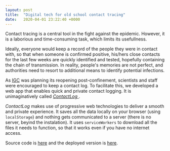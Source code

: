 ```yaml
---
layout: post
title:  "Digital tech for old school contact tracing"
date:   2020-04-01 23:22:40 +0000
---
```


Contact tracing is a central tool in the fight against the epidemic. However, it is a laborious and time-consuming task, which limits its usefullness.

Ideally, everyone would keep a record of the people they were in contact with, so that when someone is confirmed positive, his/hers close contacts for the last few weeks are quickly identified and tested, hopefully containing the chain of transmission. In reality, people's memories are not perfect, and authorities need to resort to additional means to identify potential infections. 

As [IGC](http://gulbenkian.pt/ciencia) was planning its reopening post-confinement, scientists and staff were encouraged to keep a contact log. To facilitate this, we developed a web app that enables quick and private contact logging. It is unimaginatively called [ *ContactLog* ](https://igc-qds.github.io/contactlog/). 

*ContactLog* makes use of progressive web technologies to deliver a smooth and private experience. It saves all the data locally on your browser (using `localStorage`) and nothing gets communicated to a server (there is no server, beyind the instalation). It uses `serviceWorkers` to download all the files it needs to function, so that it works even if you have no internet access. 


Source code is [here](https://igc-qds.github.com/contactlog) and the deployed version is [here](https://igc-qds.github.io/contactlog/).